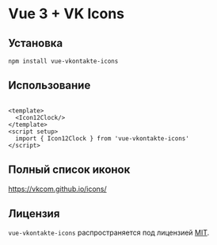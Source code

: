 # Vue 3 + VK Icons

## Установка

```
npm install vue-vkontakte-icons
```

## Использование

```vue

<template>
  <Icon12Clock/>
</template>
<script setup>
  import { Icon12Clock } from 'vue-vkontakte-icons'
</script>
```

## Полный список иконок

https://vkcom.github.io/icons/

## Лицензия
`vue-vkontakte-icons` распространяется под лицензией [MIT](https://opensource.org/licenses/MIT).